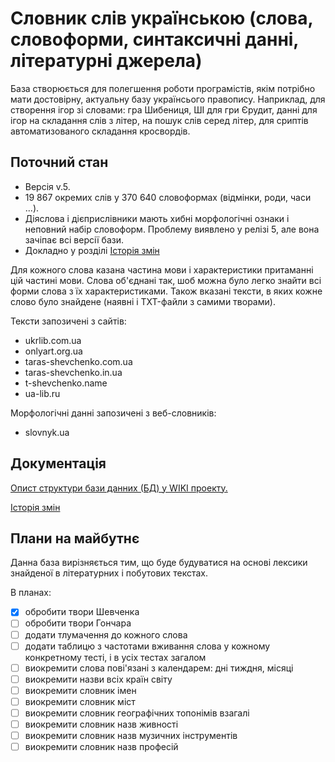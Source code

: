 # Словник слів українською (слова, словоформи, синтаксичні данні, літературні джерела)

База створюється для полегшення роботи програмістів, якім потрібно мати достовірну, актуальну базу українсього правопису. Наприклад, для створення ігор зі словами: гра Шибениця, ШІ для гри Єрудит, данні для ігор на складання слів з літер, на пошук слів серед літер, для сриптів автоматизованого складання кросвордів.

## Поточний стан
- Версія v.5.
- 19 867 окремих слів у 370 640 словоформах (відмінки, роди, часи ...).
- Діяслова і дієприслівники мають хибні морфологічні ознаки і неповний набір словоформ. Проблему виявлено у релізі 5, але вона зачіпає всі версії бази.
- Докладно у розділі [Історія змін](https://github.com/slavkaa/ukraine_dictionary/wiki/%D0%86%D1%81%D1%82%D0%BE%D1%80%D1%96%D1%8F-%D0%B7%D0%BC%D1%96%D0%BD)

Для кожного слова казана частина мови і характеристики притаманні цій частині мови. Слова об'єднані так, шоб можна було легко знайти всі форми слова з їх характеристиками. Також вказані тексти, в яких кожне слово було знайдене (наявні і TXT-файли з самими творами).

Тексти запозичені з сайтів:
- ukrlib.com.ua
- onlyart.org.ua
- taras-shevchenko.com.ua
- taras-shevchenko.in.ua
- t-shevchenko.name
- ua-lib.ru

Морфологічні данні запозичені з веб-словників:
- slovnyk.ua

## Документація

[Опист структури бази данних (БД) у WIKI проекту.](https://github.com/slavkaa/ukraine_dictionary/wiki/%D0%A1%D1%82%D1%80%D1%83%D0%BA%D1%82%D1%83%D1%80%D0%B0-%D0%B1%D0%B0%D0%B7%D0%B8-%D0%B4%D0%B0%D0%BD%D0%B8%D1%85)

[Історія змін](https://github.com/slavkaa/ukraine_dictionary/wiki/%D0%86%D1%81%D1%82%D0%BE%D1%80%D1%96%D1%8F-%D0%B7%D0%BC%D1%96%D0%BD)

## Плани на майбутнє

Данна база вирізняється тим, що буде будуватися на основі лексики знайденої в літературних і побутових текстах.

В планах:

- [x] обробити твори Шевченка
- [ ] обробити твори Гончара
- [ ] додати тлумачення до кожного слова
- [ ] додати таблицю з частотами вживання слова у кожному конкретному тесті, і в усіх тестах загалом
- [ ] виокремити слова пові'язані з календарем: дні тиждня, місяці
- [ ] виокремити назви всіх країн світу
- [ ] виокремити словник імен
- [ ] виокремити словник міст
- [ ] виокремити словник географічних топонімів взагалі
- [ ] виокремити словник назв живності
- [ ] виокремити словник назв музичних інструментів
- [ ] виокремити словник назв професій

